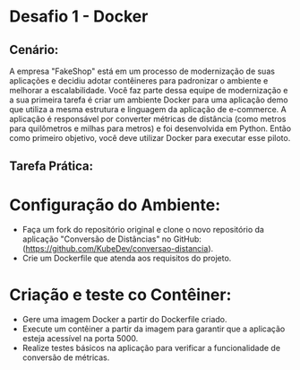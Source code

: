 # Desafio 1 - Docker

## Cenário: 

A empresa "FakeShop" está em um processo de modernização de suas aplicações e decidiu adotar contêineres para padronizar o ambiente e melhorar a escalabilidade. Você faz parte dessa equipe de modernização e a sua primeira tarefa é criar um ambiente Docker para uma aplicação demo que utiliza a mesma estrutura e linguagem da aplicação de e-commerce. A aplicação é responsável por converter métricas de distância (como metros para quilômetros e milhas para metros) e foi desenvolvida em Python. Então como primeiro objetivo, você deve utilizar Docker para executar esse piloto.

## Tarefa Prática:

# Configuração do Ambiente:

 * Faça um fork do repositório original e clone o novo repositório da aplicação "Conversão de Distâncias" no GitHub: (https://github.com/KubeDev/conversao-distancia).
 * Crie um Dockerfile que atenda aos requisitos do projeto.

# Criação e teste co Contêiner:

* Gere uma imagem Docker a partir do Dockerfile criado.
* Execute um contêiner a partir da imagem para garantir que a aplicação esteja acessível na porta 5000.
* Realize testes básicos na aplicação para verificar a funcionalidade de conversão de métricas.

